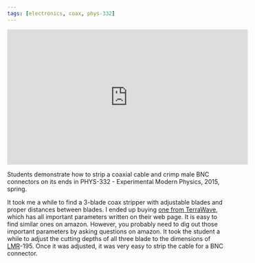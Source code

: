 ```yaml
---
tags: [electronics, coax, phys-332]
---
```


<iframe width="560" height="315" src="https://www.youtube.com/embed/B5Q3zWWwubA" frameborder="0" allowfullscreen></iframe>

Students demonstrate how to strip a coaxial cable and crimp male BNC connectors
on its ends in PHYS-332 - Experimental Modern Physics, 2015, spring. 

It took me a while to find a 3-blade coax stripper with adjustable blades and
proper distances between blades. I ended up buying [one from
TerraWave](http://www.terra-wave.com/shop/stripping-tool-3-blade-for-tws195-p-715.html),
which has all important parameters written on their web page. It is easy to
find similar ones on amazon. However, you probably need to dig out those
important parameters by asking questions on amazon. It took the student a while
to adjust the cutting depths of all three blade to the dimensions of
[LMR](http://www.timesmicrowave.com/cms/products/cables/lmr/)-195. Once it was
adjusted, it was very easy to strip the cable for a BNC connector.

